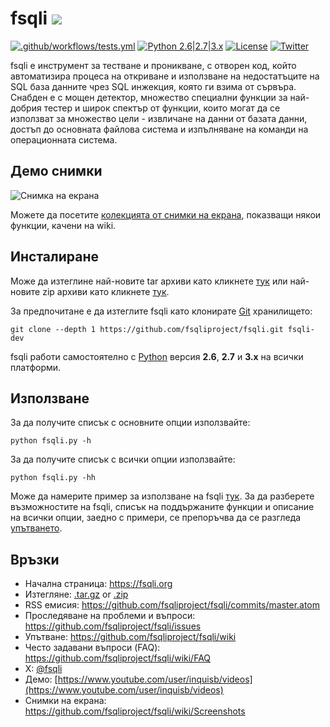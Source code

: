 # fsqli ![](https://i.imgur.com/fe85aVR.png)

[![.github/workflows/tests.yml](https://github.com/fsqliproject/fsqli/actions/workflows/tests.yml/badge.svg)](https://github.com/fsqliproject/fsqli/actions/workflows/tests.yml) [![Python 2.6|2.7|3.x](https://img.shields.io/badge/python-2.6|2.7|3.x-yellow.svg)](https://www.python.org/) [![License](https://img.shields.io/badge/license-GPLv2-red.svg)](https://raw.githubusercontent.com/fsqliproject/fsqli/master/LICENSE) [![Twitter](https://img.shields.io/badge/twitter-@fsqli-blue.svg)](https://twitter.com/fsqli)

fsqli e инструмент за тестване и проникване, с отворен код, който автоматизира процеса на откриване и използване на недостатъците на SQL база данните чрез SQL инжекция, която ги взима от сървъра. Снабден е с мощен детектор, множество специални функции за най-добрия тестер и широк спектър от функции, които могат да се използват за множество цели - извличане на данни от базата данни, достъп до основната файлова система и изпълняване на команди на операционната система.

## Демо снимки

![Снимка на екрана](https://raw.github.com/wiki/fsqliproject/fsqli/images/fsqli_screenshot.png)

Можете да посетите [колекцията от снимки на екрана](https://github.com/fsqliproject/fsqli/wiki/Screenshots), показващи някои функции, качени на wiki.

## Инсталиране

Може да изтеглине най-новите tar архиви като кликнете [тук](https://github.com/fsqliproject/fsqli/tarball/master) или най-новите zip архиви като кликнете [тук](https://github.com/fsqliproject/fsqli/zipball/master).

За предпочитане е да изтеглите fsqli като клонирате [Git](https://github.com/fsqliproject/fsqli) хранилището:

    git clone --depth 1 https://github.com/fsqliproject/fsqli.git fsqli-dev

fsqli работи самостоятелно с [Python](https://www.python.org/download/) версия **2.6**, **2.7** и **3.x** на всички платформи.

## Използване

За да получите списък с основните опции използвайте:

    python fsqli.py -h

За да получите списък с всички опции използвайте:

    python fsqli.py -hh

Може да намерите пример за използване на fsqli [тук](https://asciinema.org/a/46601).
За да разберете възможностите на fsqli, списък на поддържаните функции и описание на всички опции, заедно с примери, се препоръчва да се разгледа [упътването](https://github.com/fsqliproject/fsqli/wiki/Usage).

## Връзки

- Начална страница: https://fsqli.org
- Изтегляне: [.tar.gz](https://github.com/fsqliproject/fsqli/tarball/master) or [.zip](https://github.com/fsqliproject/fsqli/zipball/master)
- RSS емисия: https://github.com/fsqliproject/fsqli/commits/master.atom
- Проследяване на проблеми и въпроси: https://github.com/fsqliproject/fsqli/issues
- Упътване: https://github.com/fsqliproject/fsqli/wiki
- Често задавани въпроси (FAQ): https://github.com/fsqliproject/fsqli/wiki/FAQ
- X: [@fsqli](https://twitter.com/fsqli)
- Демо: [https://www.youtube.com/user/inquisb/videos](https://www.youtube.com/user/inquisb/videos)
- Снимки на екрана: https://github.com/fsqliproject/fsqli/wiki/Screenshots
